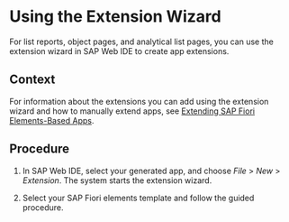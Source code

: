 <!-- loioaf3369a8dc8d41d5b0d7ad557c2abfaa -->

# Using the Extension Wizard

For list reports, object pages, and analytical list pages, you can use the extension wizard in SAP Web IDE to create app extensions.



## Context

For information about the extensions you can add using the extension wizard and how to manually extend apps, see [Extending SAP Fiori Elements-Based Apps](extending-sap-fiori-elements-based-apps-358cf25.md).



## Procedure

1.  In SAP Web IDE, select your generated app, and choose *File* \> *New* \> *Extension*. The system starts the extension wizard.

2.  Select your SAP Fiori elements template and follow the guided procedure.



